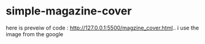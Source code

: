# simple-magazine-cover
here is preveiw of code : http://127.0.0.1:5500/magzine_cover.html..
i use the image from the google 
